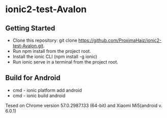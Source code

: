 # ionic2-test-Avalon

## Getting Started
* Clone this repository: git clone https://github.com/ProximaHaiz/ionic2-test-Avalon.git.
* Run npm install from the project root.
* Install the ionic CLI (npm install -g ionic)
* Run ionic serve in a terminal from the project root.

## Build for Android
* cmd -  ionic platform add android
* cmd -  ionic build android

Tesed on Chrome version 57.0.2987.133 (64-bit) and Xiaomi Mi5(android v. 6.0.1)
